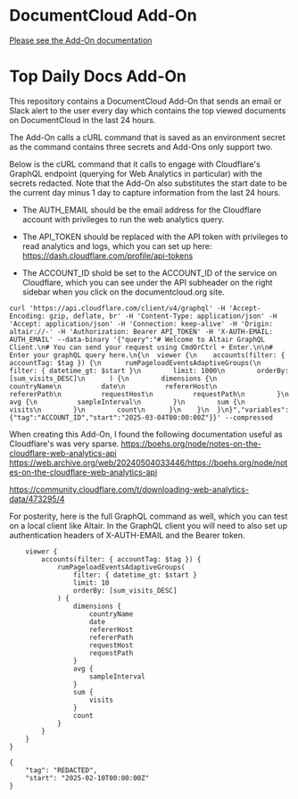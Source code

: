 
# DocumentCloud Add-On

[Please see the Add-On documentation](https://github.com/MuckRock/documentcloud-hello-world-addon/wiki/)

# Top Daily Docs Add-On

This repository contains a DocumentCloud Add-On that sends an email or Slack alert to the user every day which contains the top viewed documents on DocumentCloud in the last 24 hours. 

The Add-On calls a cURL command that is saved as an environment secret as the command contains three secrets and Add-Ons only support two. 

Below is the cURL command that it calls to engage with Cloudflare's GraphQL endpoint (querying for Web Analytics in particular) with the secrets redacted. 
Note that the Add-On also substitutes the start date to be the current day minus 1 day to capture information from the last 24 hours. 

- The AUTH_EMAIL should be the email address for the Cloudflare account with privileges to run the web analytics query. 

- The API_TOKEN should be replaced with the API token with privileges to read analytics and logs, which you can set up here:
https://dash.cloudflare.com/profile/api-tokens

- The ACCOUNT_ID shold be set to the ACCOUNT_ID of the service on Cloudflare, which you can see under the API subheader on the right sidebar when you click on the documentcloud.org site. 

```
curl 'https://api.cloudflare.com/client/v4/graphql' -H 'Accept-Encoding: gzip, deflate, br' -H 'Content-Type: application/json' -H 'Accept: application/json' -H 'Connection: keep-alive' -H 'Origin: altair://-' -H 'Authorization: Bearer API_TOKEN' -H 'X-AUTH-EMAIL: AUTH_EMAIL' --data-binary '{"query":"# Welcome to Altair GraphQL Client.\n# You can send your request using CmdOrCtrl + Enter.\n\n# Enter your graphQL query here.\n{\n  viewer {\n    accounts(filter: { accountTag: $tag }) {\n      rumPageloadEventsAdaptiveGroups(\n        filter: { datetime_gt: $start }\n        limit: 1000\n        orderBy: [sum_visits_DESC]\n      ) {\n        dimensions {\n          countryName\n          date\n          refererHost\n          refererPath\n          requestHost\n          requestPath\n        }\n        avg {\n          sampleInterval\n        }\n        sum {\n          visits\n        }\n        count\n      }\n    }\n  }\n}","variables":{"tag":"ACCOUNT_ID","start":"2025-03-04T00:00:00Z"}}' --compressed
```

When creating this Add-On, I found the following documentation useful as Cloudflare's was very sparse. 
https://boehs.org/node/notes-on-the-cloudflare-web-analytics-api
https://web.archive.org/web/20240504033446/https://boehs.org/node/notes-on-the-cloudflare-web-analytics-api

https://community.cloudflare.com/t/downloading-web-analytics-data/473295/4

For posterity, here is the full GraphQL command as well, which you can test on a local client like Altair. In the GraphQL client you will need to also set up authentication headers of X-AUTH-EMAIL and the Bearer token. 

```{
    viewer {
        accounts(filter: { accountTag: $tag }) {
            rumPageloadEventsAdaptiveGroups(
                filter: { datetime_gt: $start }
                limit: 10
                orderBy: [sum_visits_DESC]
            ) {
                dimensions {
                    countryName
                    date
                    refererHost
                    refererPath
                    requestHost
                    requestPath
                }
                avg {
                    sampleInterval
                }
                sum {
                    visits
                }
                count
            }
        }
    }
}

{
    "tag": "REDACTED",
    "start": "2025-02-10T00:00:00Z"
}
```